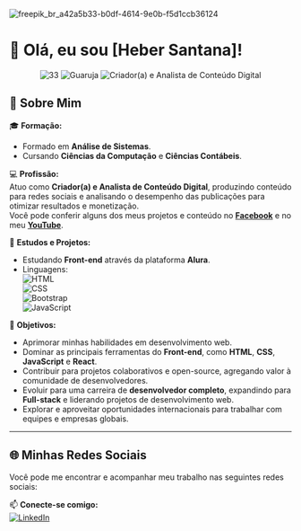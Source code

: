 ![freepik_br_a42a5b33-b0df-4614-9e0b-f5d1ccb36124](https://github.com/user-attachments/assets/e6757e3a-704d-4874-98bc-3c8b6d59e044)



# 👋 Olá, eu sou **[Heber Santana]**!  

<p align="center">
  <img src="https://img.shields.io/badge/Idade-33-blue?style=flat-square" alt="33">
  <img src="https://img.shields.io/badge/Local-Guarujá/SP-green?style=flat-square" alt="Guaruja">
  <img src="https://img.shields.io/badge/Profissão-Criador(a)_e_Analista_de_Conteúdo_Digital-purple?style=flat-square" alt="Criador(a) e Analista de Conteúdo Digital">
</p>

## 🚀 Sobre Mim  
🎓 **Formação:**  
- Formado em **Análise de Sistemas**.  
- Cursando **Ciências da Computação** e **Ciências Contábeis**.  

💻 **Profissão:**  
Atuo como **Criador(a) e Analista de Conteúdo Digital**, produzindo conteúdo para redes sociais e analisando o desempenho das publicações para otimizar resultados e monetização.  
Você pode conferir alguns dos meus projetos e conteúdo no **[Facebook](https://www.facebook.com/jonasleitenet)** e no meu **[YouTube](https://www.youtube.com/@JonasLeiteNet)**.  

🌱 **Estudos e Projetos:**  
- Estudando **Front-end** através da plataforma **Alura**.  
- Linguagens:  
   ![HTML](https://img.shields.io/badge/HTML-E34F26?style=flat-square&logo=html5&logoColor=white)  
   ![CSS](https://img.shields.io/badge/CSS-1572B6?style=flat-square&logo=css3&logoColor=white)  
   ![Bootstrap](https://img.shields.io/badge/Bootstrap-7952B3?style=flat-square&logo=bootstrap&logoColor=white)  
   ![JavaScript](https://img.shields.io/badge/JavaScript-F7DF1E?style=flat-square&logo=javascript&logoColor=black)  

🎯 **Objetivos:**  
- Aprimorar minhas habilidades em desenvolvimento web.  
- Dominar as principais ferramentas do **Front-end**, como **HTML**, **CSS**, **JavaScript** e **React**.
- Contribuir para projetos colaborativos e open-source, agregando valor à comunidade de desenvolvedores.
- Evoluir para uma carreira de **desenvolvedor completo**, expandindo para **Full-stack** e liderando projetos de desenvolvimento web.
- Explorar e aproveitar oportunidades internacionais para trabalhar com equipes e empresas globais.


---

## 🌐 **Minhas Redes Sociais**  
Você pode me encontrar e acompanhar meu trabalho nas seguintes redes sociais:  

📫 **Conecte-se comigo:**  
[![LinkedIn](https://img.shields.io/badge/-LinkedIn-blue?style=flat-square&logo=linkedin)](https://www.linkedin.com/in/heber-santana-4583b6228)
